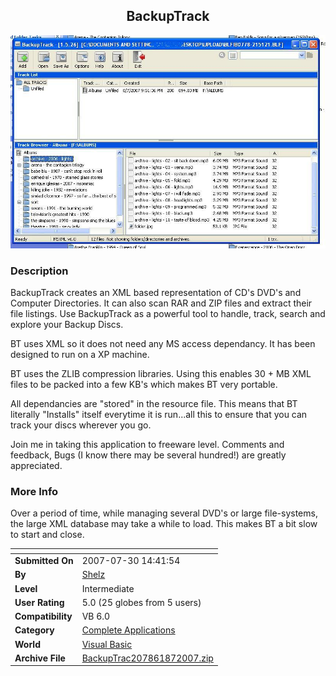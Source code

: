 ﻿<div align="center">

## BackupTrack

<img src="PIC2007871324294387.JPG">
</div>

### Description

BackupTrack creates an XML based representation of CD's DVD's and Computer Directories. It can also scan RAR and ZIP files and extract their file listings. Use BackupTrack as a powerful tool to handle, track, search and explore your Backup Discs.

BT uses XML so it does not need any MS access dependancy. It has been designed to run on a XP machine.

BT uses the ZLIB compression libraries. Using this enables 30 + MB XML files to be packed into a few KB's which makes BT very portable.

All dependancies are "stored" in the resource file. This means that BT literally "Installs" itself everytime it is run...all this to ensure that you can track your discs wherever you go.

Join me in taking this application to freeware level. Comments and feedback, Bugs (I know there may be several hundred!) are greatly appreciated.
 
### More Info
 
Over a period of time, while managing several DVD's or large file-systems, the large XML database may take a while to load. This makes BT a bit slow to start and close.


<span>             |<span>
---                |---
**Submitted On**   |2007-07-30 14:41:54
**By**             |[Shelz](https://github.com/Planet-Source-Code/PSCIndex/blob/master/ByAuthor/shelz.md)
**Level**          |Intermediate
**User Rating**    |5.0 (25 globes from 5 users)
**Compatibility**  |VB 6\.0
**Category**       |[Complete Applications](https://github.com/Planet-Source-Code/PSCIndex/blob/master/ByCategory/complete-applications__1-27.md)
**World**          |[Visual Basic](https://github.com/Planet-Source-Code/PSCIndex/blob/master/ByWorld/visual-basic.md)
**Archive File**   |[BackupTrac207861872007\.zip](https://github.com/Planet-Source-Code/shelz-backuptrack__1-69113/archive/master.zip)








